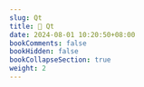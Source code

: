 ```yaml
---
slug: Qt
title: 🔖 Qt
date: 2024-08-01 10:20:50+08:00
bookComments: false
bookHidden: false
bookCollapseSection: true
weight: 2
---
```

